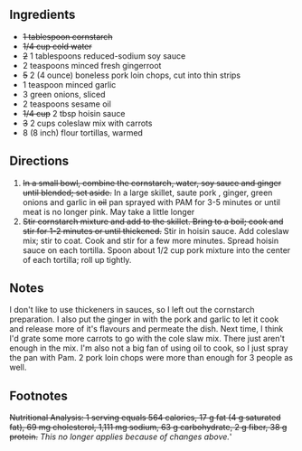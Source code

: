 <div id="wikitext">

<div class="vspace">

</div>

Ingredients
-----------

-   ~~1 tablespoon cornstarch~~
-   ~~1/4 cup cold water~~
-   ~~2~~
    1
    tablespoons reduced-sodium soy sauce
-   2 teaspoons minced fresh gingerroot
-   ~~5~~
    2
    (4 ounce) boneless pork loin chops, cut into thin strips
-   1 teaspoon minced garlic
-   3 green onions, sliced
-   2 teaspoons sesame oil
-   ~~1/4 cup~~
    2 tbsp
    hoisin sauce
-   ~~3~~
    2
    cups coleslaw mix with carrots
-   8 (8 inch) flour tortillas, warmed

<div class="vspace">

</div>

Directions
----------

1.  ~~In a small bowl, combine the cornstarch, water, soy sauce and
    ginger until blended; set aside.~~ In a large skillet, saute pork
    , ginger, green onions
    and garlic in ~~oil~~
    pan sprayed with PAM
    for 3-5 minutes or until meat is no longer pink.
    May take a little longer
2.  ~~Stir cornstarch mixture and add to the skillet. Bring to a boil;
    cook and stir for 1-2 minutes or until thickened.~~ Stir in hoisin
    sauce. Add coleslaw mix; stir to coat.
    Cook and stir for a few more minutes.
    Spread hoisin sauce on each tortilla.
    Spoon about 1/2 cup pork mixture into the center of each tortilla;
    roll up tightly.

<div class="vspace">

</div>

Notes
-----

I don't like to use thickeners in sauces, so I left out the cornstarch
preparation. I also put the ginger in with the pork and garlic to let it
cook and release more of it's flavours and permeate the dish. Next time,
I think I'd grate some more carrots to go with the cole slaw mix. There
just aren't enough in the mix. I'm also not a big fan of using oil to
cook, so I just spray the pan with Pam. 2 pork loin chops were more than
enough for 3 people as well.

<div class="vspace">

</div>

Footnotes
---------

~~Nutritional Analysis: 1 serving equals 564 calories, 17 g fat (4 g
saturated fat), 69 mg cholesterol, 1,111 mg sodium, 63 g carbohydrate, 2
g fiber, 38 g protein.~~ *This no longer applies because of changes
above.*'

</div>
